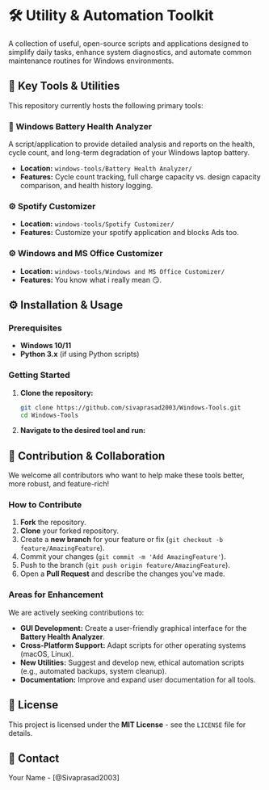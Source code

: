 # 🛠️ Utility & Automation Toolkit

A collection of useful, open-source scripts and applications designed to simplify daily tasks, enhance system diagnostics, and automate common maintenance routines for Windows environments.

## 🚀 Key Tools & Utilities

This repository currently hosts the following primary tools:

### 🔋 Windows Battery Health Analyzer
A script/application to provide detailed analysis and reports on the health, cycle count, and long-term degradation of your Windows laptop battery.
* **Location:** `windows-tools/Battery Health Analyzer/`
* **Features:** Cycle count tracking, full charge capacity vs. design capacity comparison, and health history logging.

### ⚙️ Spotify Customizer
* **Location:** `windows-tools/Spotify Customizer/`
* **Features:** Customize your spotify application and blocks Ads too.

### ⚙️ Windows and MS Office Customizer
* **Location:** `windows-tools/Windows and MS Office Customizer/`
* **Features:** You know what i really mean 😏.
  
## ⚙️ Installation & Usage

### Prerequisites
* **Windows 10/11**
* **Python 3.x** (if using Python scripts)

### Getting Started

1.  **Clone the repository:**
    ```bash
    git clone https://github.com/sivaprasad2003/Windows-Tools.git
    cd Windows-Tools
    ```
2.  **Navigate to the desired tool and run:**

## 🤝 Contribution & Collaboration

We welcome all contributors who want to help make these tools better, more robust, and feature-rich!

### How to Contribute

1.  **Fork** the repository.
2.  **Clone** your forked repository.
3.  Create a **new branch** for your feature or fix (`git checkout -b feature/AmazingFeature`).
4.  Commit your changes (`git commit -m 'Add AmazingFeature'`).
5.  Push to the branch (`git push origin feature/AmazingFeature`).
6.  Open a **Pull Request** and describe the changes you've made.

### Areas for Enhancement

We are actively seeking contributions to:

* **GUI Development:** Create a user-friendly graphical interface for the **Battery Health Analyzer**.
* **Cross-Platform Support:** Adapt scripts for other operating systems (macOS, Linux).
* **New Utilities:** Suggest and develop new, ethical automation scripts (e.g., automated backups, system cleanup).
* **Documentation:** Improve and expand user documentation for all tools.

## 📝 License

This project is licensed under the **MIT License** - see the `LICENSE` file for details.

## 📧 Contact

Your Name - [@Sivaprasad2003]

